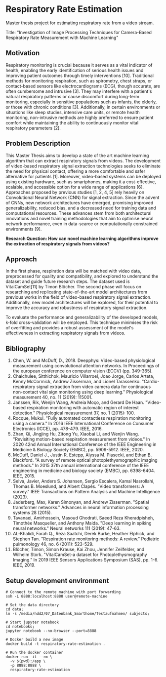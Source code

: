 # Respiratory Rate Estimation

Master thesis project for estimating respiratory rate from a video stream.

Title: "Investigation of Image Processing Techniques for Camera-Based Respiratory Rate Measurement with Machine
Learning"

## Motivation

Respiratory monitoring is crucial because it serves as a vital indicator of health, enabling the early identification of
serious health issues and improving patient outcomes through timely interventions [10]. Traditional methods for
monitoring respiration, such as spirometry, chest straps, or contact-based sensors like electrocardiograms (ECG), though
accurate, are often cumbersome and intrusive [3]. They may interfere with a patient's natural respiratory patterns or
cause discomfort during long-term monitoring, especially in sensitive populations such as infants, the elderly, or those
with chronic conditions [3]. Additionally, in certain environments or situations like sleep studies, intensive care
units, or remote health monitoring, non-intrusive methods are highly preferred to ensure patient comfort while
maintaining the ability to continuously monitor vital respiratory parameters [2].

## Problem Description

This Master Thesis aims to develop a state of the art machine learning algorithm that can extract respiratory signals
from videos. The development of video-based respiratory signal extraction technologies seeks to eliminate the need for
physical contact, offering a more comfortable and safer alternative for patients [1]. Moreover, video-based systems can
be deployed using existing hardware, such as smartphones, making it a cost-effective, scalable, and accessible option
for a wide range of applications [6]. Approaches proposed by previous studies [1, 2, 4, 5] rely heavily on Convolutional
Neural Network (CNN) for signal extraction. Since the advent of CNNs, new network architectures have emerged, promising
improved generalizability, reduced bias, and a decreased need for training data and computational resources. These
advances stem from both architectural innovations and novel training methodologies that aim to optimise neural network
performance, even in data-scarce or computationally constrained environments [9].

**Research Question: How can novel machine learning algorithms improve the extraction of respiratory signals from
videos?**

## Approach

In the first phase, respiration data will be matched with video data, preprocessed for quality and compatibility, and
explored to understand the dataset and guide future research steps. The dataset used is VitalCamSet[11] by Timon
Blöcher.
The second phase will focus on researching and replicating state-of-the-art model architectures from previous works in
the field of video-based respiratory signal extraction. Additionally, new model architectures will be explored, for
their potential to improve the accuracy and robustness of respiratory signal extraction.

To evaluate the performance and generalizability of the developed models, k-fold cross-validation will be employed. This
technique minimises the risk of overfitting and provides a robust assessment of the model's effectiveness in extracting
respiratory signals from videos.

## Bibliography

1. Chen, W. and McDuff, D., 2018. Deepphys: Video-based physiological measurement using convolutional attention
   networks. In Proceedings of the european conference on computer vision (ECCV) (pp. 349-365).
2. Chaichulee, Sitthichok, Mauricio Villarroel, Joao Jorge, Carlos Arteta, Kenny McCormick, Andrew Zisserman, and Lionel
   Tarassenko. "Cardio-respiratory signal extraction from video camera data for continuous non-contact vital sign
   monitoring using deep learning." Physiological measurement 40, no. 11 (2019): 115001.
3. Janssen, Rik, Wenjin Wang, Andreia Moço, and Gerard De Haan. "Video-based respiration monitoring with automatic
   region of interest detection." Physiological measurement 37, no. 1 (2015): 100.
4. Rocque, Mukul. "Fully automated contactless respiration monitoring using a camera." In 2016 IEEE International
   Conference on Consumer Electronics (ICCE), pp. 478-479. IEEE, 2016.
5. Zhan, Qi, Jingjing Hu, Zitong Yu, Xiaobai Li, and Wenjin Wang. "Revisiting motion-based respiration measurement from
   videos." In 2020 42nd Annual International Conference of the IEEE Engineering in Medicine & Biology Society (EMBC),
   pp. 5909-5912. IEEE, 2020.
6. McDuff, Daniel J., Justin R. Estepp, Alyssa M. Piasecki, and Ethan B. Blackford. "A survey of remote optical
   photoplethysmographic imaging methods." In 2015 37th annual international conference of the IEEE engineering in
   medicine and biology society (EMBC), pp. 6398-6404. IEEE, 2015.
7. Selva, Javier, Anders S. Johansen, Sergio Escalera, Kamal Nasrollahi, Thomas B. Moeslund, and Albert Clapés. "Video
   transformers: A survey." IEEE Transactions on Pattern Analysis and Machine Intelligence (2023).
8. Jaderberg, Max, Karen Simonyan, and Andrew Zisserman. "Spatial transformer networks." Advances in neural information
   processing systems 28 (2015).
9. Tavanaei, Amirhossein, Masoud Ghodrati, Saeed Reza Kheradpisheh, Timothée Masquelier, and Anthony Maida. "Deep
   learning in spiking neural networks." Neural networks 111 (2019): 47-63.
10. AL‐Khalidi, Farah Q., Reza Saatchi, Derek Burke, Heather Elphick, and Stephen Tan. "Respiration rate monitoring
    methods: A review." Pediatric pulmonology 46, no. 6 (2011): 523-529.
11. Blöcher, Timon, Simon Krause, Kai Zhou, Jennifer Zeilfelder, and Wilhelm Stork. "VitalCamSet-a dataset for
    Photoplethysmography Imaging." In 2019 IEEE Sensors Applications Symposium (SAS), pp. 1-6. IEEE, 2019.

## Setup development environment

```shell
# Connect to the remote machine with port forwarding
ssh -L 8888:localhost:8888 user@remote-machine

# Set the data directory
cd data;
ln -s /media/hdd2/07_Datenbank_Smarthome/Testaufnahmen/ subjects;

# Start jupyter notebook
cd notebooks;
jupyter notebook --no-browser --port=8888

# Docker build a new image
docker build -t respiratory-rate-estimation .

# Run the docker container
docker run -it --rm \
  -v $(pwd):/app \
  -p 8888:8888 \
  respiratory-rate-estimation
```